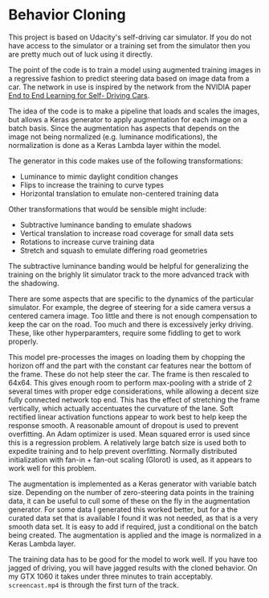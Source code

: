 # Behavior Cloning

This project is based on Udacity's self-driving car simulator.  If you 
do not have access to the simulator or a training set from the simulator
then you are pretty much out of luck using it directly. 

The point of the code is to train a model using augmented training 
images in a regressive fashion to predict steering data based on 
image data from a car.  The network in use is inspired by 
the network from the NVIDIA paper [End to End Learning for Self-
Driving Cars](https://arxiv.org/pdf/1604.07316v1.pdf). 

The idea of the code is to make a pipeline that loads and scales the
images, but allows a Keras generator to apply augmentation for 
each image on a batch basis.  Since the augmentation has aspects
that depends on the image not being normalized (e.g. luminance
modifications), the normalization is done as a Keras Lambda layer
within the model. 

The generator in this code makes use of the following transformations:

 * Luminance to mimic daylight condition changes
 * Flips to increase the training to curve types
 * Horizontal translation to emulate non-centered training data

Other transformations that would be sensible might include:

 * Subtractive luminance banding to emulate shadows
 * Vertical translation to increase road coverage for small data sets
 * Rotations to increase curve training data
 * Stretch and squash to emulate differing road geometries

The subtractive luminance banding would be helpful for generalizing
the training on the brighly lit simulator track to the more advanced 
track with the shadowing.

There are some aspects that are specific to the dynamics of the 
particular simulator.  For example, the degree of steering for a side 
camera versus a centered camera image.  Too little and there is not 
enough compensation to keep the car on the road.  Too much and there
is excessively jerky driving.  These, like other hyperparamters, 
require some fiddling to get to work properly.

This model pre-processes the images on loading them by chopping the 
horizon off and the part with the constant car features near the bottom
of the frame.  These do not help steer the car.  The frame is then
rescaled to 64x64.  This gives enough room to perform max-pooling with
a stride of 2 several times with proper edge considerations, while 
allowing a decent size fully connected network top end.  This has 
the effect of stretching the frame vertically, which actually 
accentuates the curvature of the lane. Soft rectified linear activation
functions appear to work best to help keep the response smooth. A 
reasonable amount of dropout is used to prevent overfitting. An
Adam optimizer is used.  Mean squared error is used since this is 
a regression problem.  A relatively large batch size is used both
to expedite training and to help prevent overfitting.  Normally 
distributed initialization with fan-in + fan-out scaling (Glorot)
is used, as it appears to work well for this problem.

The augmentation is implemented as a Keras generator with variable
batch size.  Depending on the number of zero-steering data points
in the training data, it can be useful to cull some of these
on the fly in the augmentation generator.  For some data I generated
this worked better, but for a the curated data set that is 
available I found it was not needed, as that is a very smooth
data set.  It is easy to add if required, just a conditional on the 
batch being created.  The augmentation is applied and the 
image is normalized in a Keras Lambda layer.

The training data has to be good for the model to work well.  If
you have too jagged of driving, you will have jagged results 
with the cloned behavior.  On my GTX 1060 it takes under three
minutes to train acceptably. `screencast.mp4` is through the
first turn of the track.

